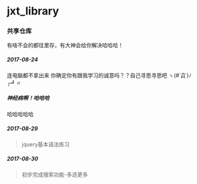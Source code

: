 # jxt_library

### 共享仓库

有啥不会的都往里存，有大神会给你解决哈哈哈！

##### 2017-08-24
连电脑都不拿出来 你确定你有跟我学习的诚意吗？？自己寻思寻思吧  ヽ(#`Д´)ﾉ┌┛〃

##### 神经病啊！哈哈哈
哈哈哈哈哈

##### 2017-08-29
> jquery基本语法练习

##### 2017-08-30
> 初步完成搜索功能-多选更多